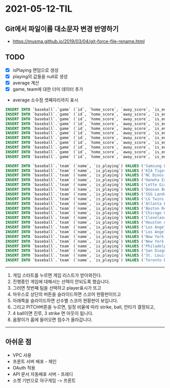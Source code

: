 # 2021-05-12-TIL

## Git에서 파일이름 대소문자 변경 반영하기
- https://musma.github.io/2019/03/04/git-force-file-rename.html



## TODO

- [x] isPlaying 랜덤으로 생성
- [x] playing의 값들을 null로 생성
- [x] average 계산
- [x] game, team에 대한 더미 데이터 추가
- average 소수점 셋째자리까지 표시

```sql
INSERT INTO `baseball`.`game` (`id`, `home_score`, `away_score`, `is_end`, `home_name`, `away_name`) VALUES ('1', '0', '0', '0', 'Samsung Lions', 'KIA Tigers');
INSERT INTO `baseball`.`game` (`id`, `home_score`, `away_score`, `is_end`, `home_name`, `away_name`) VALUES ('2', '0', '0', '0', 'NC Dinos', 'Hanwha Eagles');
INSERT INTO `baseball`.`game` (`id`, `home_score`, `away_score`, `is_end`, `home_name`, `away_name`) VALUES ('3', '0', '0', '0', 'Lotte Giants', 'Doosan Bears');
INSERT INTO `baseball`.`game` (`id`, `home_score`, `away_score`, `is_end`, `home_name`, `away_name`) VALUES ('4', '0', '0', '0', 'SSG Landers', 'LG Twins');
INSERT INTO `baseball`.`game` (`id`, `home_score`, `away_score`, `is_end`, `home_name`, `away_name`) VALUES ('5', '0', '0', '0', 'New York Yankees', 'New York Mets');
INSERT INTO `baseball`.`game` (`id`, `home_score`, `away_score`, `is_end`, `home_name`, `away_name`) VALUES ('6', '0', '0', '0', 'Los Angeles Dodgers', 'Boston Red Sox');
INSERT INTO `baseball`.`game` (`id`, `home_score`, `away_score`, `is_end`, `home_name`, `away_name`) VALUES ('7', '0', '0', '0', 'Atlanta Braves', 'Los Angeles Angels');
INSERT INTO `baseball`.`game` (`id`, `home_score`, `away_score`, `is_end`, `home_name`, `away_name`) VALUES ('8', '0', '0', '0', 'St. Louis Cardinals', 'Chicago Cubs');
INSERT INTO `baseball`.`game` (`id`, `home_score`, `away_score`, `is_end`, `home_name`, `away_name`) VALUES ('9', '0', '0', '0', 'Toronto Blue Jays', 'San Francisco Giants');
INSERT INTO `baseball`.`game` (`id`, `home_score`, `away_score`, `is_end`, `home_name`, `away_name`) VALUES ('10', '0', '0', '0', 'Houston Astros', 'San Diego Padres');
INSERT INTO `baseball`.`game` (`id`, `home_score`, `away_score`, `is_end`, `home_name`, `away_name`) VALUES ('11', '0', '0', '0', 'Philadelphia Phillies', 'Cleveland Indians');
```

```sql
INSERT INTO `baseball`.`team` (`name`, `is_playing`) VALUES ('Samsung Lions', '0');
INSERT INTO `baseball`.`team` (`name`, `is_playing`) VALUES ('KIA Tigers', '1');
INSERT INTO `baseball`.`team` (`name`, `is_playing`) VALUES ('NC Dinos', '0');
INSERT INTO `baseball`.`team` (`name`, `is_playing`) VALUES ('Hanwha Eagles', '0');
INSERT INTO `baseball`.`team` (`name`, `is_playing`) VALUES ('Lotte Giants', '1');
INSERT INTO `baseball`.`team` (`name`, `is_playing`) VALUES ('Doosan Bears', '0');
INSERT INTO `baseball`.`team` (`name`, `is_playing`) VALUES ('SSG Landers', '0');
INSERT INTO `baseball`.`team` (`name`, `is_playing`) VALUES ('LG Twins', '0');
INSERT INTO `baseball`.`team` (`name`, `is_playing`) VALUES ('Atlanta Braves', '0');
INSERT INTO `baseball`.`team` (`name`, `is_playing`) VALUES ('Boston Red Sox', '0');
INSERT INTO `baseball`.`team` (`name`, `is_playing`) VALUES ('Chicago Cubs', '0');
INSERT INTO `baseball`.`team` (`name`, `is_playing`) VALUES ('Cleveland Indians', '0');
INSERT INTO `baseball`.`team` (`name`, `is_playing`) VALUES ('Houston Astros', '0');
INSERT INTO `baseball`.`team` (`name`, `is_playing`) VALUES ('Los Angeles Angels', '0');
INSERT INTO `baseball`.`team` (`name`, `is_playing`) VALUES ('Los Angeles Dodgers', '0');
INSERT INTO `baseball`.`team` (`name`, `is_playing`) VALUES ('New York Mets', '0');
INSERT INTO `baseball`.`team` (`name`, `is_playing`) VALUES ('New York Yankees', '0');
INSERT INTO `baseball`.`team` (`name`, `is_playing`) VALUES ('Philadelphia Phillies', '0');
INSERT INTO `baseball`.`team` (`name`, `is_playing`) VALUES ('San Diego Padres', '0');
INSERT INTO `baseball`.`team` (`name`, `is_playing`) VALUES ('St. Louis Cardinals', '0');
INSERT INTO `baseball`.`team` (`name`, `is_playing`) VALUES ('Toronto Blue Jays', '0');

```

----

1. 게임 스타트를 누르면 게임 리스트가 받아와진다.
2. 진행중인 게임에 대해서는 선택이 안되도록 했습니다.
3. 그러면 첫번째 팀을 선택하고 player표시가 뜨고
4. 마우스로 상단의 버튼을 슬라이드하면 스코어 현황판이뜨고
5. 아래쪽을 슬라이드하면 선수별 스코어 현황판이 보입니다.
6. 그리고 PITCH버튼을 누르면, 일정 비율에 따라 strike, ball, 안타가 결정되고,
7. 4 ball이면 진루, 3 strike 면 아웃이 됩니다.
8. 옴팡이가 홈에 들어오면 점수가 올라갑니다.

---

## 아쉬운 점

- VPC 사용
- 프론트 서버 배포 - 제인
- OAuth 적용
- API 문서 자동배포 서버 - 프레디
- 소켓 기반으로 야구게임 -> 프론트